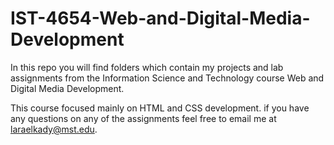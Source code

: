 # IST-4654-Web-and-Digital-Media-Development
In this repo you will find folders which contain my projects and lab assignments from the Information Science and Technology course Web and Digital Media Development. 

This course focused mainly on HTML and CSS development. if you have any questions on any of the assignments feel free to email me at laraelkady@mst.edu.
